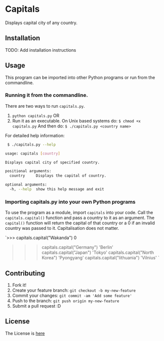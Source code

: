 # Capitals
Displays capital city of any country.

## Installation
TODO: Add installation instructions

## Usage

This program can be imported into other Python programs or run from the
commandline.

### Running it from the commandline.
There are two ways to run `capitals.py`.

1. `python capitals.py` OR
2. Run it as an executable. On Unix based systems do:
`$ chmod +x capitals.py`
And then do:
`$ ./capitals.py <country name>`

For detailed help information:
```bash
 $ ./capitals.py --help

usage: capitals [country]

Displays capital city of specified country.

positional arguments:
  country     Displays the capital of country.

optional arguments:
  -h, --help  show this help message and exit
```

### Importing capitals.py into your own Python programs
To use the program as a module, import `capitals` into your code.
Call the `capitals.capital()` function and pass a country to it as an argument.
The `capital()` function will return the capital of that country or a 0 if an invalid
country was passed to it. Capitalisation does not matter.

`>>> capitals.capital("Wakanda")
0
>>> capitals.capital("Germany")
'Berlin'
>>> capitals.capital("Japan")
'Tokyo'
>>> capitals.capital("North Korea")
'Pyongyang'
>>> capitals.capital("lithuania")
'Vilnius'
`

## Contributing
1. Fork it!
2. Create your feature branch: `git checkout -b my-new-feature`
3. Commit your changes: `git commit -am 'Add some feature'`
4. Push to the branch: `git push origin my-new-feature`
5. Submit a pull request :D

## License
The License is [here](LICENSE.txt)
